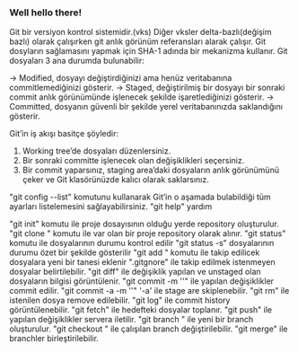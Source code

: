 ### Well hello there!

Git bir versiyon kontrol sistemidir.(vks)
Diğer vksler delta-bazlı(değişim bazlı) olarak çalışırken git anlık görünüm referansları alarak çalışır.
Git dosyların sağlamasını yapmak için SHA-1 adında bir mekanizma kullanır.
Git dosyaları 3 ana durumda bulunabilir:

-> Modified, dosyayı değiştirdiğinizi ama henüz veritabanına commitlemediğinizi gösterir.
->  Staged, değiştirilmiş bir dosyayı bir sonraki commit anlık görünümünde işlenecek şekilde işaretlediğinizi gösterir.
-> Committed, dosyanın güvenli bir şekilde yerel veritabanınızda saklandığını gösterir.

Git’in iş akışı basitçe şöyledir:

1) Working tree’de dosyaları düzenlersiniz.
2) Bir sonraki committe işlenecek olan değişiklikleri seçersiniz.
3) Bir commit yaparsınız, staging area’daki dosyaların anlık görünümünü çeker ve Git klasörünüzde kalıcı olarak saklarsınız.

"git config --list" komutunu kullanarak Git’in o aşamada bulabildiği tüm ayarları listelemesini sağlayabilirsiniz.
"git help" yardım

"git init" komutu ile proje dosayısının olduğu yerde repository oluşturulur.
"git clone <url>" komutu ile var olan bir proje repository olarak alınır.
"git status" komutu ile dosyalarının durumu kontrol edilir
"git status -s" dosyalarının durumu özet bir şekilde gösterilir
"git add <files>" komutu ile takip edilicek dosyalara yeni bir tanesi eklenir
".gitgnore" ile takip edilmek istenmeyen dosyalar belirtilebilir.
"git diff" ile değişiklik yapılan ve unstaged olan dosyaların bilgisi görüntülenir.
"git commit -m ''" ile yapılan değişiklikler commit edilir.
"git commit -a -m ''"  '-a' ile stage are skiplenebilir.
"git rm" ile istenilen dosya remove edilebilir.
"git log" ile commit history görüntülenebilir.
"git fetch" ile hedefteki dosyalar toplanır.
"git push" ile yapılan değişiklikler servera iletilir.
"git branch <branchname>" ile yeni bir branch oluşturulur.
"git checkout <branchname>" ile çalışılan branch değiştirilebilir.
"git merge" ile branchler birleştirilebilir.
